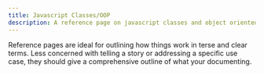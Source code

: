```yaml
---
title: Javascript Classes/OOP
description: A reference page on javascript classes and object oriented programming
---
```


Reference pages are ideal for outlining how things work in terse and clear terms.
Less concerned with telling a story or addressing a specific use case, they should give a comprehensive outline of what your documenting.
